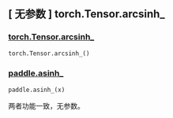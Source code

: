 ## [ 无参数 ] torch.Tensor.arcsinh_

### [torch.Tensor.arcsinh_](https://pytorch.org/docs/stable/generated/torch.Tensor.arcsinh_.html)

```python
torch.Tensor.arcsinh_()
```

### [paddle.asinh_]()

```python
paddle.asinh_(x)
```

两者功能一致，无参数。
